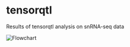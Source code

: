 # tensorqtl
Results of tensorqtl analysis on snRNA-seq data



![Flowchart](https://github.com/karbalaei/tensorqtl/blob/main/Graphs/Flowchart.jpeg)

